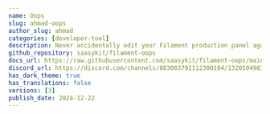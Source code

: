 ```yaml
---
name: Oops
slug: ahmad-oops
author_slug: ahmad
categories: [developer-tool]
description: Never accidentally edit your Filament production panel again! Filament Oops displays a clear 'Production' warning, helping you avoid updating your production Filament panel by mistake.
github_repository: saasykit/filament-oops
docs_url: https://raw.githubusercontent.com/saasykit/filament-oops/main/README.md 
discord_url: https://discord.com/channels/883083792112300104/1320504981928808569
has_dark_theme: true
has_translations: false
versions: [3]
publish_date: 2024-12-22
---
```

